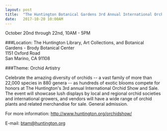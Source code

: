 ```yaml
---
layout: post
title:  "The Huntington Botanical Gardens 3rd Annual International Orchid Show"
date:   2017-10-20 10:00AM
---
```


October 20nd through 22nd, 10AM - 5PM

###Location:
The Huntington Library, Art Collections, and Botanical Gardens - Brody Botanical Center<br>
1151 Oxford Road<br>
San Marino, CA 91108

###Theme:
Orchid Artistry

Celebrate the amazing diversity of orchids -- a vast family of more than 22,000 species in 880 genera -- as hundreds of exotic blooms compete for honors at The Huntington's 3rd annual International Orchid Show and Sale. The event will showcase lush displays by local and regional orchid societies and international growers, and vendors will have a wide range of orchid plants and related merchandise for sale. General admission.

For more information: http://www.huntington.org/orchidshow/

E-mail: btam@huntington.org
